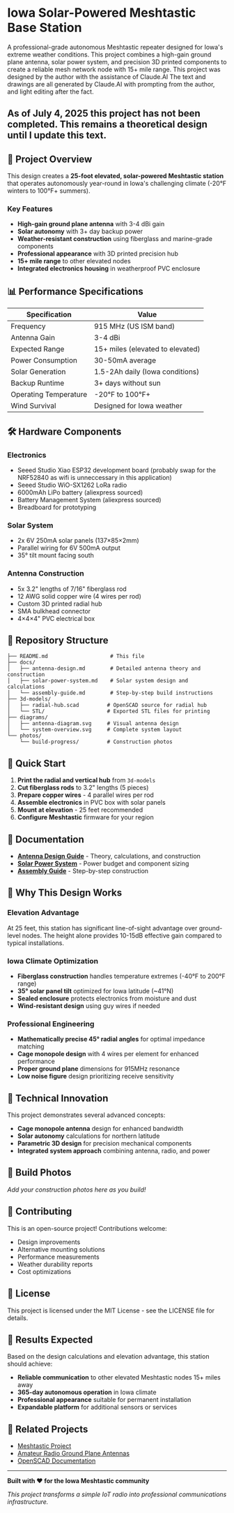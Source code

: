 # Iowa Solar-Powered Meshtastic Base Station

A professional-grade autonomous Meshtastic repeater designed for Iowa's extreme weather conditions. This project combines a high-gain ground plane antenna, solar power system, and precision 3D printed components to create a reliable mesh network node with 15+ mile range. This project was designed by the author with the assistance of Claude.AI The text and drawings are all generated by Claude.AI with prompting from the author, and light editing after the fact. 

## As of July 4, 2025 this project has not been completed. This remains a theoretical design until I update this text.

## 🚀 Project Overview

This design creates a **25-foot elevated, solar-powered Meshtastic station** that operates autonomously year-round in Iowa's challenging climate (-20°F winters to 100°F+ summers).

### Key Features
- **High-gain ground plane antenna** with 3-4 dBi gain
- **Solar autonomy** with 3+ day backup power
- **Weather-resistant construction** using fiberglass and marine-grade components
- **Professional appearance** with 3D printed precision hub
- **15+ mile range** to other elevated nodes
- **Integrated electronics housing** in weatherproof PVC enclosure

## 📊 Performance Specifications

| Specification | Value |
|---------------|-------|
| Frequency | 915 MHz (US ISM band) |
| Antenna Gain | 3-4 dBi |
| Expected Range | 15+ miles (elevated to elevated) |
| Power Consumption | 30-50mA average |
| Solar Generation | 1.5-2Ah daily (Iowa conditions) |
| Backup Runtime | 3+ days without sun |
| Operating Temperature | -20°F to 100°F+ |
| Wind Survival | Designed for Iowa weather |

## 🛠️ Hardware Components

### Electronics
- Seeed Studio Xiao ESP32 development board (probably swap for the NRF52840 as wifi is unneccessary in this application)
- Seeed Studio WiO-SX1262 LoRa radio
- 6000mAh LiPo battery (aliexpress sourced)
- Battery Management System (aliexpress sourced)
- Breadboard for prototyping

### Solar System
- 2x 6V 250mA solar panels (137×85×2mm)
- Parallel wiring for 6V 500mA output
- 35° tilt mount facing south

### Antenna Construction
- 5x 3.2" lengths of 7/16" fiberglass rod
- 12 AWG solid copper wire (4 wires per rod)
- Custom 3D printed radial hub
- SMA bulkhead connector
- 4×4×4" PVC electrical box

## 📁 Repository Structure

```
├── README.md                    # This file
├── docs/
│   ├── antenna-design.md        # Detailed antenna theory and construction
│   ├── solar-power-system.md    # Solar system design and calculations
│   └── assembly-guide.md        # Step-by-step build instructions
├── 3d-models/
│   ├── radial-hub.scad         # OpenSCAD source for radial hub
│   └── STL/                    # Exported STL files for printing
├── diagrams/
│   ├── antenna-diagram.svg     # Visual antenna design
│   └── system-overview.svg     # Complete system layout
└── photos/
    └── build-progress/         # Construction photos
```

## 🔧 Quick Start

1. **Print the radial and vertical hub** from `3d-models`
2. **Cut fiberglass rods** to 3.2" lengths (5 pieces)
3. **Prepare copper wires** - 4 parallel wires per rod
4. **Assemble electronics** in PVC box with solar panels
5. **Mount at elevation** - 25 feet recommended
6. **Configure Meshtastic** firmware for your region

## 📖 Documentation

- **[Antenna Design Guide](docs/antenna-design.md)** - Theory, calculations, and construction
- **[Solar Power System](docs/solar-power-system.md)** - Power budget and component sizing
- **[Assembly Guide](docs/assembly-guide.md)** - Step-by-step construction

## 🌟 Why This Design Works

### Elevation Advantage
At 25 feet, this station has significant line-of-sight advantage over ground-level nodes. The height alone provides 10-15dB effective gain compared to typical installations.

### Iowa Climate Optimization
- **Fiberglass construction** handles temperature extremes (-40°F to 200°F range)
- **35° solar panel tilt** optimized for Iowa latitude (~41°N)
- **Sealed enclosure** protects electronics from moisture and dust
- **Wind-resistant design** using guy wires if needed

### Professional Engineering
- **Mathematically precise 45° radial angles** for optimal impedance matching
- **Cage monopole design** with 4 wires per element for enhanced performance
- **Proper ground plane** dimensions for 915MHz resonance
- **Low noise figure** design prioritizing receive sensitivity

## 🔬 Technical Innovation

This project demonstrates several advanced concepts:
- **Cage monopole antenna** design for enhanced bandwidth
- **Solar autonomy** calculations for northern latitude
- **Parametric 3D design** for precision mechanical components
- **Integrated system approach** combining antenna, radio, and power

## 📸 Build Photos

*Add your construction photos here as you build!*

## 🤝 Contributing

This is an open-source project! Contributions welcome:
- Design improvements
- Alternative mounting solutions
- Performance measurements
- Weather durability reports
- Cost optimizations

## 📄 License

This project is licensed under the MIT License - see the LICENSE file for details.

## 🎯 Results Expected

Based on the design calculations and elevation advantage, this station should achieve:
- **Reliable communication** to other elevated Meshtastic nodes 15+ miles away
- **365-day autonomous operation** in Iowa climate
- **Professional appearance** suitable for permanent installation
- **Expandable platform** for additional sensors or services

## 🔗 Related Projects

- [Meshtastic Project](https://meshtastic.org/)
- [Amateur Radio Ground Plane Antennas](https://en.wikipedia.org/wiki/Ground_plane)
- [OpenSCAD Documentation](https://openscad.org/documentation.html)

---

**Built with ❤️ for the Iowa Meshtastic community**

*This project transforms a simple IoT radio into professional communications infrastructure.*
